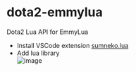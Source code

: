 # dota2-emmylua
Dota2 Lua API for EmmyLua

- Install VSCode extension [sumneko.lua](https://marketplace.visualstudio.com/items?itemName=sumneko.lua)
- Add lua library  
![image](https://user-images.githubusercontent.com/8408783/169562427-36514142-0f55-48d0-9f4f-e56ee05a3ba3.png)
